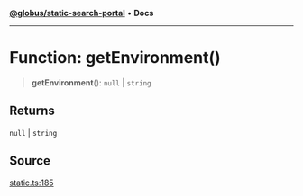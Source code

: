 [**@globus/static-search-portal**](../README.md) • **Docs**

***

# Function: getEnvironment()

> **getEnvironment**(): `null` \| `string`

## Returns

`null` \| `string`

## Source

[static.ts:185](https://github.com/globus/static-search-portal/blob/427d9e768bedde4f5dc3d367aa2f475355b36dde/static.ts#L185)
